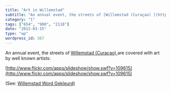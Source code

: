```yaml
---
title: "Art in Willemstad"
subtitle: "An annual event, the streets of [Willemstad (Curaçao) ](http://www.curacao.com/The-Curacao-Differenc..."
category: "1"
tags: ["654", "900", "2118"]
date: "2012-03-15"
type: "wp"
wordpress_id: 367
---
```

An annual event, the streets of [Willemstad (Curaçao) ](http://www.curacao.com/The-Curacao-Difference/Our-Historic-Capital)are covered with art by well known artists:

[http://www.flickr.com/apps/slideshow/show.swf?v=109615](http://www.flickr.com/apps/slideshow/show.swf?v=109615)

(See: [Willemstad Word Gekleurd)](http://www.versgeperst.com/lifestyle/145606/willemstad-wordt-gekleurd.html)